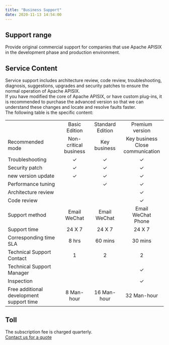 ```yaml
---
title: "Business Support"
date: 2020-11-13 14:54:00
---
```


## Support range

Provide original commercial support for companies that use Apache APISIX in the development phase and production environment.

## Service Content

Service support includes architecture review, code review, troubleshooting, diagnosis, suggestions, upgrades and security patches to ensure the normal operation of Apache APISIX.  
If you have modified the core of Apache APISIX, or have custom plug-ins, it is recommended to purchase the advanced version so that we can understand these changes and locate and resolve faults faster.  
The following table is the specific content:

|                                          |                       |                  |                                     |
| :--------------------------------------- | :-------------------: | :--------------: | :---------------------------------: |
|                                          |     Basic Edition     | Standard Edition |           Premium version           |
| Recommended mode                         | Non-critical business |   Key business   | Key business<br>Close communication |
| Troubleshooting                          |           ✓           |        ✓         |                  ✓                  |
| Security patch                           |           ✓           |        ✓         |                  ✓                  |
| new version update                       |           ✓           |        ✓         |                  ✓                  |
| Performance tuning                       |                       |        ✓         |                  ✓                  |
| Architecture review                      |                       |                  |                  ✓                  |
| Code review                              |                       |                  |                  ✓                  |
| Support method                           |    Email<br>WeChat    | Email<br>WeChat  |      Email<br>WeChat<br>Phone       |
| Support time                             |        24 X 7         |      24 X 7      |               24 X 7                |
| Corresponding time SLA                   |         8 hrs         |     60 mins      |               30 mins               |
| Technical Support Contact                |           1           |        2         |                  2                  |
| Technical Support Manager                |                       |                  |                  ✓                  |
| Inspection                               |                       |                  |                  ✓                  |
| Free additional development support time |      8 Man-hour       |   16 Man-hour    |             32 Man-hour             |

## Toll

The subscription fee is charged quarterly.  
[Contact us for a quote](https://www.apiseven.com/support-for-business-form/)
